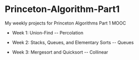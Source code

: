 # Princeton-Algorithm-Part1
My weekly projects for Princeton Algorithms Part 1 MOOC

* Week 1: Union-Find -- Percolation

* Week 2: Stacks, Queues, and Elementary Sorts -- Queues

* Week 3: Mergesort and Quicksort -- Collinear
